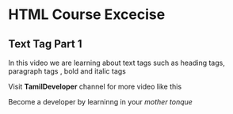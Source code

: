 <h1>HTML Course Excecise</h1>

<h2>Text Tag Part 1</h2>

<p>In this video we are learning about text tags such as heading tags, paragraph tags 
, bold and italic tags
<br/>
  
Visit <b>TamilDeveloper</b> channel for more video like this
  <br/>
  
Become a developer by learninng in your <i>mother tonque<i/>
